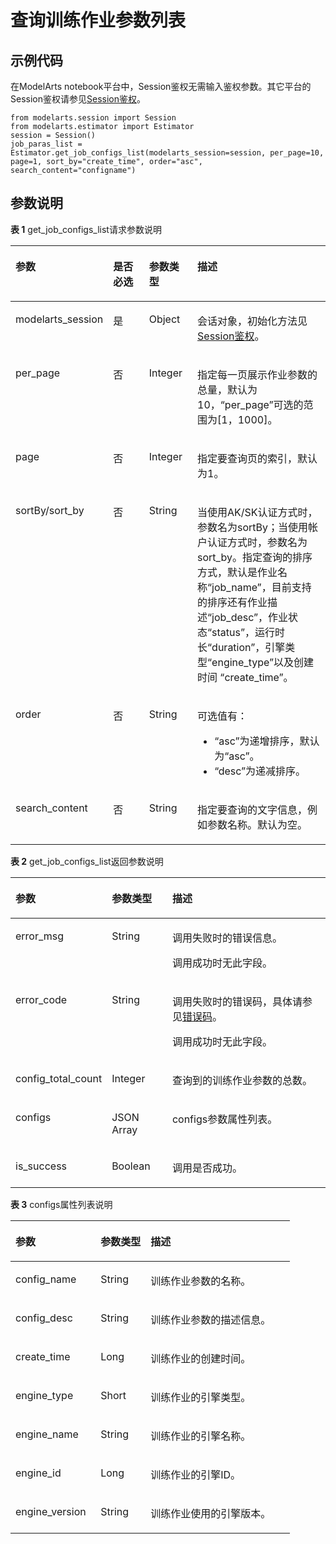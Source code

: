 # 查询训练作业参数列表<a name="modelarts_04_0176"></a>

## 示例代码<a name="zh-cn_topic_0170904402_section35881040102516"></a>

在ModelArts notebook平台中，Session鉴权无需输入鉴权参数。其它平台的Session鉴权请参见[Session鉴权](Session鉴权概述.md)。

```
from modelarts.session import Session
from modelarts.estimator import Estimator
session = Session()
job_paras_list = Estimator.get_job_configs_list(modelarts_session=session, per_page=10, page=1, sort_by="create_time", order="asc", search_content="configname")
```

## 参数说明<a name="zh-cn_topic_0170904402_section0599140112517"></a>

**表 1**  get\_job\_configs\_list请求参数说明

<a name="zh-cn_topic_0170904402_table160254042515"></a>
<table><thead align="left"><tr id="zh-cn_topic_0170904402_row141641202511"><th class="cellrowborder" valign="top" width="21.637836216378364%" id="mcps1.2.5.1.1"><p id="zh-cn_topic_0170904402_p11941182519"><a name="zh-cn_topic_0170904402_p11941182519"></a><a name="zh-cn_topic_0170904402_p11941182519"></a>参数</p>
</th>
<th class="cellrowborder" valign="top" width="13.958604139586042%" id="mcps1.2.5.1.2"><p id="zh-cn_topic_0170904402_p186297590913"><a name="zh-cn_topic_0170904402_p186297590913"></a><a name="zh-cn_topic_0170904402_p186297590913"></a>是否必选</p>
</th>
<th class="cellrowborder" valign="top" width="16.168383161683835%" id="mcps1.2.5.1.3"><p id="zh-cn_topic_0170904402_p611141142510"><a name="zh-cn_topic_0170904402_p611141142510"></a><a name="zh-cn_topic_0170904402_p611141142510"></a>参数类型</p>
</th>
<th class="cellrowborder" valign="top" width="48.23517648235177%" id="mcps1.2.5.1.4"><p id="zh-cn_topic_0170904402_p917419250"><a name="zh-cn_topic_0170904402_p917419250"></a><a name="zh-cn_topic_0170904402_p917419250"></a>描述</p>
</th>
</tr>
</thead>
<tbody><tr id="zh-cn_topic_0170904402_row811541192518"><td class="cellrowborder" valign="top" width="21.637836216378364%" headers="mcps1.2.5.1.1 "><p id="zh-cn_topic_0170904402_p6891421842"><a name="zh-cn_topic_0170904402_p6891421842"></a><a name="zh-cn_topic_0170904402_p6891421842"></a>modelarts_session</p>
</td>
<td class="cellrowborder" valign="top" width="13.958604139586042%" headers="mcps1.2.5.1.2 "><p id="zh-cn_topic_0170904402_p68972047"><a name="zh-cn_topic_0170904402_p68972047"></a><a name="zh-cn_topic_0170904402_p68972047"></a>是</p>
</td>
<td class="cellrowborder" valign="top" width="16.168383161683835%" headers="mcps1.2.5.1.3 "><p id="zh-cn_topic_0170904402_p158912219419"><a name="zh-cn_topic_0170904402_p158912219419"></a><a name="zh-cn_topic_0170904402_p158912219419"></a>Object</p>
</td>
<td class="cellrowborder" valign="top" width="48.23517648235177%" headers="mcps1.2.5.1.4 "><p id="zh-cn_topic_0170904402_p1689152543"><a name="zh-cn_topic_0170904402_p1689152543"></a><a name="zh-cn_topic_0170904402_p1689152543"></a>会话对象，初始化方法见<a href="Session鉴权概述.md">Session鉴权</a>。</p>
</td>
</tr>
<tr id="zh-cn_topic_0170904402_row16195453115"><td class="cellrowborder" valign="top" width="21.637836216378364%" headers="mcps1.2.5.1.1 "><p id="zh-cn_topic_0170904402_p685762812445"><a name="zh-cn_topic_0170904402_p685762812445"></a><a name="zh-cn_topic_0170904402_p685762812445"></a>per_page</p>
</td>
<td class="cellrowborder" valign="top" width="13.958604139586042%" headers="mcps1.2.5.1.2 "><p id="zh-cn_topic_0170904402_p1585762812442"><a name="zh-cn_topic_0170904402_p1585762812442"></a><a name="zh-cn_topic_0170904402_p1585762812442"></a>否</p>
</td>
<td class="cellrowborder" valign="top" width="16.168383161683835%" headers="mcps1.2.5.1.3 "><p id="zh-cn_topic_0170904402_p10857528154416"><a name="zh-cn_topic_0170904402_p10857528154416"></a><a name="zh-cn_topic_0170904402_p10857528154416"></a>Integer</p>
</td>
<td class="cellrowborder" valign="top" width="48.23517648235177%" headers="mcps1.2.5.1.4 "><p id="zh-cn_topic_0170904402_p9857202812442"><a name="zh-cn_topic_0170904402_p9857202812442"></a><a name="zh-cn_topic_0170904402_p9857202812442"></a>指定每一页展示作业参数的总量，默认为10，<span class="parmvalue" id="zh-cn_topic_0170904402_parmvalue4264192562810"><a name="zh-cn_topic_0170904402_parmvalue4264192562810"></a><a name="zh-cn_topic_0170904402_parmvalue4264192562810"></a>“per_page”</span>可选的范围为[1，1000]。</p>
</td>
</tr>
<tr id="zh-cn_topic_0170904402_row07900451112"><td class="cellrowborder" valign="top" width="21.637836216378364%" headers="mcps1.2.5.1.1 "><p id="zh-cn_topic_0170904402_p1785762812442"><a name="zh-cn_topic_0170904402_p1785762812442"></a><a name="zh-cn_topic_0170904402_p1785762812442"></a>page</p>
</td>
<td class="cellrowborder" valign="top" width="13.958604139586042%" headers="mcps1.2.5.1.2 "><p id="zh-cn_topic_0170904402_p685712810442"><a name="zh-cn_topic_0170904402_p685712810442"></a><a name="zh-cn_topic_0170904402_p685712810442"></a>否</p>
</td>
<td class="cellrowborder" valign="top" width="16.168383161683835%" headers="mcps1.2.5.1.3 "><p id="zh-cn_topic_0170904402_p13857128134410"><a name="zh-cn_topic_0170904402_p13857128134410"></a><a name="zh-cn_topic_0170904402_p13857128134410"></a>Integer</p>
</td>
<td class="cellrowborder" valign="top" width="48.23517648235177%" headers="mcps1.2.5.1.4 "><p id="zh-cn_topic_0170904402_p1085717285447"><a name="zh-cn_topic_0170904402_p1085717285447"></a><a name="zh-cn_topic_0170904402_p1085717285447"></a>指定要查询页的索引，默认为1。</p>
</td>
</tr>
<tr id="zh-cn_topic_0170904402_row116444671117"><td class="cellrowborder" valign="top" width="21.637836216378364%" headers="mcps1.2.5.1.1 "><p id="zh-cn_topic_0170904402_p5857112819448"><a name="zh-cn_topic_0170904402_p5857112819448"></a><a name="zh-cn_topic_0170904402_p5857112819448"></a>sortBy/sort_by</p>
</td>
<td class="cellrowborder" valign="top" width="13.958604139586042%" headers="mcps1.2.5.1.2 "><p id="zh-cn_topic_0170904402_p19857152817443"><a name="zh-cn_topic_0170904402_p19857152817443"></a><a name="zh-cn_topic_0170904402_p19857152817443"></a>否</p>
</td>
<td class="cellrowborder" valign="top" width="16.168383161683835%" headers="mcps1.2.5.1.3 "><p id="zh-cn_topic_0170904402_p68573282448"><a name="zh-cn_topic_0170904402_p68573282448"></a><a name="zh-cn_topic_0170904402_p68573282448"></a>String</p>
</td>
<td class="cellrowborder" valign="top" width="48.23517648235177%" headers="mcps1.2.5.1.4 "><p id="zh-cn_topic_0170904402_p17530232175418"><a name="zh-cn_topic_0170904402_p17530232175418"></a><a name="zh-cn_topic_0170904402_p17530232175418"></a>当使用AK/SK认证方式时，参数名为sortBy；当使用帐户认证方式时，参数名为sort_by。指定查询的排序方式，默认是作业名称<span class="parmvalue" id="zh-cn_topic_0170904402_parmvalue072385112110"><a name="zh-cn_topic_0170904402_parmvalue072385112110"></a><a name="zh-cn_topic_0170904402_parmvalue072385112110"></a>“job_name”</span>，目前支持的排序还有作业描述<span class="parmvalue" id="zh-cn_topic_0170904402_parmvalue2035833872119"><a name="zh-cn_topic_0170904402_parmvalue2035833872119"></a><a name="zh-cn_topic_0170904402_parmvalue2035833872119"></a>“job_desc”</span>，作业状态<span class="parmvalue" id="zh-cn_topic_0170904402_parmvalue103787119232"><a name="zh-cn_topic_0170904402_parmvalue103787119232"></a><a name="zh-cn_topic_0170904402_parmvalue103787119232"></a>“status”</span>，运行时长<span class="parmvalue" id="zh-cn_topic_0170904402_parmvalue08891037233"><a name="zh-cn_topic_0170904402_parmvalue08891037233"></a><a name="zh-cn_topic_0170904402_parmvalue08891037233"></a>“duration”</span>，引擎类型<span class="parmvalue" id="zh-cn_topic_0170904402_parmvalue1325515692210"><a name="zh-cn_topic_0170904402_parmvalue1325515692210"></a><a name="zh-cn_topic_0170904402_parmvalue1325515692210"></a>“engine_type”</span>以及创建时间&nbsp;<span class="parmvalue" id="zh-cn_topic_0170904402_parmvalue15946316182318"><a name="zh-cn_topic_0170904402_parmvalue15946316182318"></a><a name="zh-cn_topic_0170904402_parmvalue15946316182318"></a>“create_time”</span>。</p>
</td>
</tr>
<tr id="zh-cn_topic_0170904402_row02401646131113"><td class="cellrowborder" valign="top" width="21.637836216378364%" headers="mcps1.2.5.1.1 "><p id="zh-cn_topic_0170904402_p4857428104419"><a name="zh-cn_topic_0170904402_p4857428104419"></a><a name="zh-cn_topic_0170904402_p4857428104419"></a>order</p>
</td>
<td class="cellrowborder" valign="top" width="13.958604139586042%" headers="mcps1.2.5.1.2 "><p id="zh-cn_topic_0170904402_p1785712287447"><a name="zh-cn_topic_0170904402_p1785712287447"></a><a name="zh-cn_topic_0170904402_p1785712287447"></a>否</p>
</td>
<td class="cellrowborder" valign="top" width="16.168383161683835%" headers="mcps1.2.5.1.3 "><p id="zh-cn_topic_0170904402_p9857142824415"><a name="zh-cn_topic_0170904402_p9857142824415"></a><a name="zh-cn_topic_0170904402_p9857142824415"></a>String</p>
</td>
<td class="cellrowborder" valign="top" width="48.23517648235177%" headers="mcps1.2.5.1.4 "><p id="p854316433589"><a name="p854316433589"></a><a name="p854316433589"></a>可选值有：</p>
<a name="ul14543243145817"></a><a name="ul14543243145817"></a><ul id="ul14543243145817"><li><span class="parmvalue" id="parmvalue1948495410571"><a name="parmvalue1948495410571"></a><a name="parmvalue1948495410571"></a>“asc”</span>为递增排序，默认为<span class="parmvalue" id="parmvalue11530732175410"><a name="parmvalue11530732175410"></a><a name="parmvalue11530732175410"></a>“asc”</span>。</li><li><span class="parmvalue" id="parmvalue3873155916573"><a name="parmvalue3873155916573"></a><a name="parmvalue3873155916573"></a>“desc”</span>为递减排序。</li></ul>
</td>
</tr>
<tr id="zh-cn_topic_0170904402_row204121046151111"><td class="cellrowborder" valign="top" width="21.637836216378364%" headers="mcps1.2.5.1.1 "><p id="zh-cn_topic_0170904402_p1885832812448"><a name="zh-cn_topic_0170904402_p1885832812448"></a><a name="zh-cn_topic_0170904402_p1885832812448"></a>search_content</p>
</td>
<td class="cellrowborder" valign="top" width="13.958604139586042%" headers="mcps1.2.5.1.2 "><p id="zh-cn_topic_0170904402_p685812819445"><a name="zh-cn_topic_0170904402_p685812819445"></a><a name="zh-cn_topic_0170904402_p685812819445"></a>否</p>
</td>
<td class="cellrowborder" valign="top" width="16.168383161683835%" headers="mcps1.2.5.1.3 "><p id="zh-cn_topic_0170904402_p18581428184418"><a name="zh-cn_topic_0170904402_p18581428184418"></a><a name="zh-cn_topic_0170904402_p18581428184418"></a>String</p>
</td>
<td class="cellrowborder" valign="top" width="48.23517648235177%" headers="mcps1.2.5.1.4 "><p id="zh-cn_topic_0170904402_p138583282447"><a name="zh-cn_topic_0170904402_p138583282447"></a><a name="zh-cn_topic_0170904402_p138583282447"></a>指定要查询的文字信息，例如参数名称。默认为空。</p>
</td>
</tr>
</tbody>
</table>

**表 2**  get\_job\_configs\_list返回参数说明

<a name="zh-cn_topic_0170904402_table1356779515036"></a>
<table><thead align="left"><tr id="zh-cn_topic_0170904402_row383867115036"><th class="cellrowborder" valign="top" width="29.157084291570847%" id="mcps1.2.4.1.1"><p id="zh-cn_topic_0170904402_p718647215050"><a name="zh-cn_topic_0170904402_p718647215050"></a><a name="zh-cn_topic_0170904402_p718647215050"></a>参数</p>
</th>
<th class="cellrowborder" valign="top" width="19.34806519348065%" id="mcps1.2.4.1.2"><p id="zh-cn_topic_0170904402_p4002345415050"><a name="zh-cn_topic_0170904402_p4002345415050"></a><a name="zh-cn_topic_0170904402_p4002345415050"></a>参数类型</p>
</th>
<th class="cellrowborder" valign="top" width="51.49485051494851%" id="mcps1.2.4.1.3"><p id="zh-cn_topic_0170904402_p2067436615050"><a name="zh-cn_topic_0170904402_p2067436615050"></a><a name="zh-cn_topic_0170904402_p2067436615050"></a>描述</p>
</th>
</tr>
</thead>
<tbody><tr id="zh-cn_topic_0170904402_row14490553141818"><td class="cellrowborder" valign="top" width="29.157084291570847%" headers="mcps1.2.4.1.1 "><p id="zh-cn_topic_0170904402_p6490145331812"><a name="zh-cn_topic_0170904402_p6490145331812"></a><a name="zh-cn_topic_0170904402_p6490145331812"></a>error_msg</p>
</td>
<td class="cellrowborder" valign="top" width="19.34806519348065%" headers="mcps1.2.4.1.2 "><p id="zh-cn_topic_0170904402_p5490125331810"><a name="zh-cn_topic_0170904402_p5490125331810"></a><a name="zh-cn_topic_0170904402_p5490125331810"></a>String</p>
</td>
<td class="cellrowborder" valign="top" width="51.49485051494851%" headers="mcps1.2.4.1.3 "><p id="zh-cn_topic_0170904402_p202231322193"><a name="zh-cn_topic_0170904402_p202231322193"></a><a name="zh-cn_topic_0170904402_p202231322193"></a>调用失败时的错误信息。</p>
<p id="zh-cn_topic_0170904402_p42272291918"><a name="zh-cn_topic_0170904402_p42272291918"></a><a name="zh-cn_topic_0170904402_p42272291918"></a>调用成功时无此字段。</p>
</td>
</tr>
<tr id="zh-cn_topic_0170904402_row5063781515036"><td class="cellrowborder" valign="top" width="29.157084291570847%" headers="mcps1.2.4.1.1 "><p id="zh-cn_topic_0170904402_p69135715050"><a name="zh-cn_topic_0170904402_p69135715050"></a><a name="zh-cn_topic_0170904402_p69135715050"></a>error_code</p>
</td>
<td class="cellrowborder" valign="top" width="19.34806519348065%" headers="mcps1.2.4.1.2 "><p id="zh-cn_topic_0170904402_p3970452715050"><a name="zh-cn_topic_0170904402_p3970452715050"></a><a name="zh-cn_topic_0170904402_p3970452715050"></a>String</p>
</td>
<td class="cellrowborder" valign="top" width="51.49485051494851%" headers="mcps1.2.4.1.3 "><p id="zh-cn_topic_0170904402_p13548320151714"><a name="zh-cn_topic_0170904402_p13548320151714"></a><a name="zh-cn_topic_0170904402_p13548320151714"></a>调用失败时的错误码，具体请参见<a href="https://support.huaweicloud.com/api-modelarts/modelarts_03_0095.html" target="_blank" rel="noopener noreferrer">错误码</a>。</p>
<p id="zh-cn_topic_0170904402_p6195012715050"><a name="zh-cn_topic_0170904402_p6195012715050"></a><a name="zh-cn_topic_0170904402_p6195012715050"></a>调用成功时无此字段。</p>
</td>
</tr>
<tr id="zh-cn_topic_0170904402_row2575894015036"><td class="cellrowborder" valign="top" width="29.157084291570847%" headers="mcps1.2.4.1.1 "><p id="zh-cn_topic_0170904402_p3526294515050"><a name="zh-cn_topic_0170904402_p3526294515050"></a><a name="zh-cn_topic_0170904402_p3526294515050"></a>config_total_count</p>
</td>
<td class="cellrowborder" valign="top" width="19.34806519348065%" headers="mcps1.2.4.1.2 "><p id="zh-cn_topic_0170904402_p3593194715050"><a name="zh-cn_topic_0170904402_p3593194715050"></a><a name="zh-cn_topic_0170904402_p3593194715050"></a>Integer</p>
</td>
<td class="cellrowborder" valign="top" width="51.49485051494851%" headers="mcps1.2.4.1.3 "><p id="zh-cn_topic_0170904402_p2480662915050"><a name="zh-cn_topic_0170904402_p2480662915050"></a><a name="zh-cn_topic_0170904402_p2480662915050"></a>查询到的训练作业参数的总数。</p>
</td>
</tr>
<tr id="zh-cn_topic_0170904402_row1452339915036"><td class="cellrowborder" valign="top" width="29.157084291570847%" headers="mcps1.2.4.1.1 "><p id="zh-cn_topic_0170904402_p3174873015050"><a name="zh-cn_topic_0170904402_p3174873015050"></a><a name="zh-cn_topic_0170904402_p3174873015050"></a>configs</p>
</td>
<td class="cellrowborder" valign="top" width="19.34806519348065%" headers="mcps1.2.4.1.2 "><p id="zh-cn_topic_0170904402_p6461337015050"><a name="zh-cn_topic_0170904402_p6461337015050"></a><a name="zh-cn_topic_0170904402_p6461337015050"></a>JSON Array</p>
</td>
<td class="cellrowborder" valign="top" width="51.49485051494851%" headers="mcps1.2.4.1.3 "><p id="zh-cn_topic_0170904402_p6630051815050"><a name="zh-cn_topic_0170904402_p6630051815050"></a><a name="zh-cn_topic_0170904402_p6630051815050"></a>configs参数属性列表。</p>
</td>
</tr>
<tr id="zh-cn_topic_0170904402_row12172155354818"><td class="cellrowborder" valign="top" width="29.157084291570847%" headers="mcps1.2.4.1.1 "><p id="zh-cn_topic_0170904402_p191721653134820"><a name="zh-cn_topic_0170904402_p191721653134820"></a><a name="zh-cn_topic_0170904402_p191721653134820"></a>is_success</p>
</td>
<td class="cellrowborder" valign="top" width="19.34806519348065%" headers="mcps1.2.4.1.2 "><p id="zh-cn_topic_0170904402_p617314533483"><a name="zh-cn_topic_0170904402_p617314533483"></a><a name="zh-cn_topic_0170904402_p617314533483"></a>Boolean</p>
</td>
<td class="cellrowborder" valign="top" width="51.49485051494851%" headers="mcps1.2.4.1.3 "><p id="zh-cn_topic_0170904402_p1717385312483"><a name="zh-cn_topic_0170904402_p1717385312483"></a><a name="zh-cn_topic_0170904402_p1717385312483"></a>调用是否成功。</p>
</td>
</tr>
</tbody>
</table>

**表 3**  configs属性列表说明

<a name="zh-cn_topic_0170904402_table4848297015115"></a>
<table><thead align="left"><tr id="zh-cn_topic_0170904402_row1115152415115"><th class="cellrowborder" valign="top" width="30.509999999999998%" id="mcps1.2.4.1.1"><p id="zh-cn_topic_0170904402_p3510537815211"><a name="zh-cn_topic_0170904402_p3510537815211"></a><a name="zh-cn_topic_0170904402_p3510537815211"></a>参数</p>
</th>
<th class="cellrowborder" valign="top" width="17.919999999999998%" id="mcps1.2.4.1.2"><p id="zh-cn_topic_0170904402_p2496335615211"><a name="zh-cn_topic_0170904402_p2496335615211"></a><a name="zh-cn_topic_0170904402_p2496335615211"></a>参数类型</p>
</th>
<th class="cellrowborder" valign="top" width="51.57000000000001%" id="mcps1.2.4.1.3"><p id="zh-cn_topic_0170904402_p876597515211"><a name="zh-cn_topic_0170904402_p876597515211"></a><a name="zh-cn_topic_0170904402_p876597515211"></a>描述</p>
</th>
</tr>
</thead>
<tbody><tr id="zh-cn_topic_0170904402_row2542579215115"><td class="cellrowborder" valign="top" width="30.509999999999998%" headers="mcps1.2.4.1.1 "><p id="zh-cn_topic_0170904402_p126974215211"><a name="zh-cn_topic_0170904402_p126974215211"></a><a name="zh-cn_topic_0170904402_p126974215211"></a>config_name</p>
</td>
<td class="cellrowborder" valign="top" width="17.919999999999998%" headers="mcps1.2.4.1.2 "><p id="zh-cn_topic_0170904402_p3574031515211"><a name="zh-cn_topic_0170904402_p3574031515211"></a><a name="zh-cn_topic_0170904402_p3574031515211"></a>String</p>
</td>
<td class="cellrowborder" valign="top" width="51.57000000000001%" headers="mcps1.2.4.1.3 "><p id="zh-cn_topic_0170904402_p928439215211"><a name="zh-cn_topic_0170904402_p928439215211"></a><a name="zh-cn_topic_0170904402_p928439215211"></a>训练作业参数的名称。</p>
</td>
</tr>
<tr id="zh-cn_topic_0170904402_row164611463206"><td class="cellrowborder" valign="top" width="30.509999999999998%" headers="mcps1.2.4.1.1 "><p id="zh-cn_topic_0170904402_p15461569209"><a name="zh-cn_topic_0170904402_p15461569209"></a><a name="zh-cn_topic_0170904402_p15461569209"></a>config_desc</p>
</td>
<td class="cellrowborder" valign="top" width="17.919999999999998%" headers="mcps1.2.4.1.2 "><p id="zh-cn_topic_0170904402_p114611269207"><a name="zh-cn_topic_0170904402_p114611269207"></a><a name="zh-cn_topic_0170904402_p114611269207"></a>String</p>
</td>
<td class="cellrowborder" valign="top" width="51.57000000000001%" headers="mcps1.2.4.1.3 "><p id="zh-cn_topic_0170904402_p2723181819209"><a name="zh-cn_topic_0170904402_p2723181819209"></a><a name="zh-cn_topic_0170904402_p2723181819209"></a>训练作业参数的描述信息。</p>
</td>
</tr>
<tr id="zh-cn_topic_0170904402_row15901367204"><td class="cellrowborder" valign="top" width="30.509999999999998%" headers="mcps1.2.4.1.1 "><p id="zh-cn_topic_0170904402_p559017610207"><a name="zh-cn_topic_0170904402_p559017610207"></a><a name="zh-cn_topic_0170904402_p559017610207"></a>create_time</p>
</td>
<td class="cellrowborder" valign="top" width="17.919999999999998%" headers="mcps1.2.4.1.2 "><p id="zh-cn_topic_0170904402_p159423452431"><a name="zh-cn_topic_0170904402_p159423452431"></a><a name="zh-cn_topic_0170904402_p159423452431"></a>Long</p>
</td>
<td class="cellrowborder" valign="top" width="51.57000000000001%" headers="mcps1.2.4.1.3 "><p id="zh-cn_topic_0170904402_p559015617203"><a name="zh-cn_topic_0170904402_p559015617203"></a><a name="zh-cn_topic_0170904402_p559015617203"></a>训练作业的创建时间。</p>
</td>
</tr>
<tr id="zh-cn_topic_0170904402_row1372019616208"><td class="cellrowborder" valign="top" width="30.509999999999998%" headers="mcps1.2.4.1.1 "><p id="zh-cn_topic_0170904402_p27201361203"><a name="zh-cn_topic_0170904402_p27201361203"></a><a name="zh-cn_topic_0170904402_p27201361203"></a>engine_type</p>
</td>
<td class="cellrowborder" valign="top" width="17.919999999999998%" headers="mcps1.2.4.1.2 "><p id="zh-cn_topic_0170904402_p572020610207"><a name="zh-cn_topic_0170904402_p572020610207"></a><a name="zh-cn_topic_0170904402_p572020610207"></a>Short</p>
</td>
<td class="cellrowborder" valign="top" width="51.57000000000001%" headers="mcps1.2.4.1.3 "><p id="zh-cn_topic_0170904402_p1272115615200"><a name="zh-cn_topic_0170904402_p1272115615200"></a><a name="zh-cn_topic_0170904402_p1272115615200"></a>训练作业的引擎类型。</p>
</td>
</tr>
<tr id="zh-cn_topic_0170904402_row1302075211"><td class="cellrowborder" valign="top" width="30.509999999999998%" headers="mcps1.2.4.1.1 "><p id="zh-cn_topic_0170904402_p113013762111"><a name="zh-cn_topic_0170904402_p113013762111"></a><a name="zh-cn_topic_0170904402_p113013762111"></a>engine_name</p>
</td>
<td class="cellrowborder" valign="top" width="17.919999999999998%" headers="mcps1.2.4.1.2 "><p id="zh-cn_topic_0170904402_p1630772212"><a name="zh-cn_topic_0170904402_p1630772212"></a><a name="zh-cn_topic_0170904402_p1630772212"></a>String</p>
</td>
<td class="cellrowborder" valign="top" width="51.57000000000001%" headers="mcps1.2.4.1.3 "><p id="zh-cn_topic_0170904402_p1530147162111"><a name="zh-cn_topic_0170904402_p1530147162111"></a><a name="zh-cn_topic_0170904402_p1530147162111"></a>训练作业的引擎名称。</p>
</td>
</tr>
<tr id="zh-cn_topic_0170904402_row1020110714214"><td class="cellrowborder" valign="top" width="30.509999999999998%" headers="mcps1.2.4.1.1 "><p id="zh-cn_topic_0170904402_p72011717219"><a name="zh-cn_topic_0170904402_p72011717219"></a><a name="zh-cn_topic_0170904402_p72011717219"></a>engine_id</p>
</td>
<td class="cellrowborder" valign="top" width="17.919999999999998%" headers="mcps1.2.4.1.2 "><p id="zh-cn_topic_0170904402_p6201674216"><a name="zh-cn_topic_0170904402_p6201674216"></a><a name="zh-cn_topic_0170904402_p6201674216"></a>Long</p>
</td>
<td class="cellrowborder" valign="top" width="51.57000000000001%" headers="mcps1.2.4.1.3 "><p id="zh-cn_topic_0170904402_p8201187142115"><a name="zh-cn_topic_0170904402_p8201187142115"></a><a name="zh-cn_topic_0170904402_p8201187142115"></a>训练作业的引擎ID。</p>
</td>
</tr>
<tr id="zh-cn_topic_0170904402_row965011210221"><td class="cellrowborder" valign="top" width="30.509999999999998%" headers="mcps1.2.4.1.1 "><p id="zh-cn_topic_0170904402_p365072142218"><a name="zh-cn_topic_0170904402_p365072142218"></a><a name="zh-cn_topic_0170904402_p365072142218"></a>engine_version</p>
</td>
<td class="cellrowborder" valign="top" width="17.919999999999998%" headers="mcps1.2.4.1.2 "><p id="zh-cn_topic_0170904402_p1065032111229"><a name="zh-cn_topic_0170904402_p1065032111229"></a><a name="zh-cn_topic_0170904402_p1065032111229"></a>String</p>
</td>
<td class="cellrowborder" valign="top" width="51.57000000000001%" headers="mcps1.2.4.1.3 "><p id="zh-cn_topic_0170904402_p1529383512229"><a name="zh-cn_topic_0170904402_p1529383512229"></a><a name="zh-cn_topic_0170904402_p1529383512229"></a>训练作业使用的引擎版本。</p>
</td>
</tr>
</tbody>
</table>

